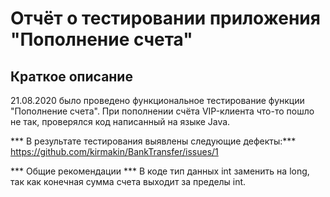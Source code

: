 # Отчёт о тестировании приложения "Пополнение счета" #

## Краткое описание ##
21.08.2020 было проведено функциональное тестирование функции "Пополнение счета". При пополнении счёта VIP-клиента что-то пошло не так, проверялся код написанный на языке Java. 

*** В результате тестирования выявлены следующие дефекты:***
https://github.com/kirmakin/BankTransfer/issues/1

*** Общие рекомендации ***
В коде тип данных int заменить на long, так как конечная сумма счета выходит за пределы int.